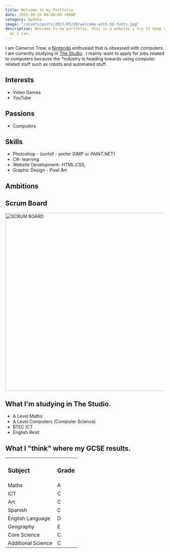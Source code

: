 ```yaml
---
title: Welcome to my Portfolio
date: 2015-10-16 00:00:00 +0000
category: Update
image: "/assets/posts/2017/03/28/welcome-with-3d-fonts.jpg"
description: Welcome to my portfolio, this is a website i try to keep up to date as much
  as i can.
---
```

I am Cameron Trow, a <a href="http://nintendo.co.uk">Nintendo</a> enthusiast that is obsessed with computers. I am currently studying in <a href="http://thestudio-liverpool.co.uk" target="_blank">The Studio</a>.  I mainly want to apply for jobs related to computers because the *industry is heading towards using computer related stuff such as robots and automated stuff.

<!--more-->

<h2 id="interests">Interests</h2>

<ul>
    <li>Video Games</li>
    <li>YouTube</li>
</ul>

<h2>Passions</h2>

<ul>
    <li>Computers</li>
</ul>

<h2 id="skills">Skills</h2>

<ul>
    <li class="endorse-item no-endorsements">
<div><span class="skill-pill field "><span class="endorse-item-name"><span class="endorse-item-name-text" dir="ltr">Photoshop - (sortof - prefer GIMP or PAINT.NET)</span></span></span></div></li>
    <li class="endorse-item no-endorsements">
<div><span class="skill-pill field "><span class="endorse-item-name"><span class="endorse-item-name-text" dir="ltr">C#- learning</span></span></span></div></li>
    <li class="endorse-item no-endorsements">
<div><span class="skill-pill field "><span class="endorse-item-name"><span class="endorse-item-name-text" dir="ltr">Website Development- HTML,CSS,</span></span></span></div></li>
    <li class="endorse-item no-endorsements">
<div><span class="skill-pill field "><span class="endorse-item-name"><span class="endorse-item-name-text" dir="ltr">Graphic Design - Pixel Art</span></span></span></div></li>
</ul>

<h2 id="ambitions">Ambitions</h2>

<h2 id="scrum">Scrum Board</h2>

<a href="https://10trowc.wordpress.com/2015/10/16/welcome/scrum-board/" rel="attachment wp-att-638"><img class="size-full wp-image-638 alignnone" src="https://10trowc.files.wordpress.com/2015/10/scrum-board.jpg" alt="SCRUM BOARD" width="748" height="561" /></a>

<h2 id="studio">What I'm studying in The Studio.</h2>

<ul>
    <li>A Level Maths</li>
    <li>A Level Computers (Computer Science)</li>
    <li>BTEC ICT</li>
    <li>English Resit</li>
</ul>

<h2 id="gcse">What I "think" where my GCSE results.</h2>

<table style="width:100%;">
<tbody>
<tr>
<td>
<h3>Subject</h3>
</td>
<td>
<h3>Grade</h3>
</td>
</tr>
<tr>
<td>Maths</td>
<td>A</td>
</tr>
<tr>
<td>ICT</td>
<td>C</td>
</tr>
<tr>
<td>Art</td>
<td>C</td>
</tr>
<tr>
<td>Spanish</td>
<td>C</td>
</tr>
<tr>
<td>English Language</td>
<td>D</td>
</tr>
<tr>
<td>Geography</td>
<td>E</td>
</tr>
<tr>
<td>Core Science</td>
<td>C</td>
</tr>
<tr>
<td>Additional Science</td>
<td>C</td>
</tr>
</tbody>
</table>
